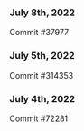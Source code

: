 ### July 8th, 2022

Commit #37977

### July 5th, 2022

Commit #314353


### July 4th, 2022

Commit #72281

